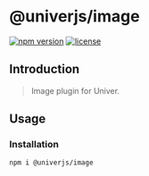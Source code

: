 # @univerjs/image

[![npm version](https://img.shields.io/npm/v/@univerjs/image)](https://npmjs.org/package/@univerjs/image)
[![license](https://img.shields.io/npm/l/@univerjs/image)](https://img.shields.io/npm/l/@univerjs/image)

## Introduction

> Image plugin for Univer.

## Usage

### Installation

```shell
npm i @univerjs/image
```
